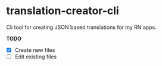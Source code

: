 # translation-creator-cli

Cli tool for creating JSON based translations for my RN apps.

**TODO**
 - [x] Create new files
 - [ ] Edit existing files
